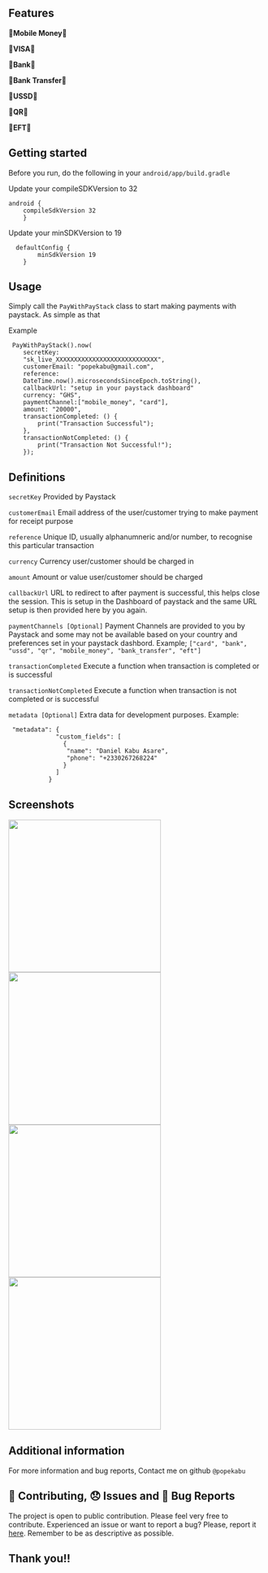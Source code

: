 ## Features

🎉**Mobile Money**🎉

🎉**VISA**🎉

🎉**Bank**🎉

🎉**Bank Transfer**🎉

🎉**USSD**🎉

🎉**QR**🎉

🎉**EFT**🎉

## Getting started

Before you run, do the following in your `android/app/build.gradle`

Update your compileSDKVersion to 32

```
android {
    compileSdkVersion 32
    }
```

Update your minSDKVersion to 19

```
  defaultConfig {
        minSdkVersion 19
    }
```

## Usage

Simply call the `PayWithPayStack` class to start making payments with paystack. As simple as that

Example

```
 PayWithPayStack().now(
    secretKey:
    "sk_live_XXXXXXXXXXXXXXXXXXXXXXXXXXXX",
    customerEmail: "popekabu@gmail.com",
    reference:
    DateTime.now().microsecondsSinceEpoch.toString(),
    callbackUrl: "setup in your paystack dashboard"
    currency: "GHS",
    paymentChannel:["mobile_money", "card"],
    amount: "20000",
    transactionCompleted: () {
        print("Transaction Successful");
    },
    transactionNotCompleted: () {
        print("Transaction Not Successful!");
    });
```

## Definitions
`secretKey`
Provided by Paystack

`customerEmail`
Email address of the user/customer trying to make payment for receipt purpose

`reference`
Unique ID, usually alphanumneric and/or number, to recognise this particular transaction

`currency`
Currency user/customer should be charged in

`amount`
Amount or value user/customer should be charged

`callbackUrl`
URL to redirect to after payment is successful, this helps close the session. This is setup in the Dashboard of paystack and the same URL setup is then provided here by you again.

`paymentChannels [Optional]`
Payment Channels are provided to you by Paystack and some may not be available based on your country and preferences set in your paystack dashbord. Example; `["card", "bank", "ussd", "qr", "mobile_money", "bank_transfer", "eft"]`

`transactionCompleted`
Execute a function when transaction is completed or is successful

`transactionNotCompleted`
Execute a function when transaction is not completed or is successful

`metadata [Optional]`
Extra data for development purposes. Example:

```
 "metadata": {
             "custom_fields": [
               {
                "name": "Daniel Kabu Asare",
                "phone": "+2330267268224"
               }
             ]
           }
```

## Screenshots

<img src="https://user-images.githubusercontent.com/26738997/192014501-035de07d-1130-49b6-895c-32c3182676cf.png" width= 300/> <img src="https://user-images.githubusercontent.com/26738997/192014543-82674864-2851-4b2b-9f92-be73aa370702.png" width= 300/>
<img src="https://user-images.githubusercontent.com/26738997/192014596-0396ee68-febf-4bf9-8d74-30253c9c94fe.png" width= 300/> <img src="https://user-images.githubusercontent.com/26738997/192014634-a74376f8-7e96-4842-a133-58196f146b61.png" width= 300/>

## Additional information

For more information and bug reports, Contact me on github `@popekabu`

## 📝 Contributing, 😞 Issues and 🐛 Bug Reports

The project is open to public contribution. Please feel very free to contribute. Experienced an issue or want to report a bug? Please, report it <a href="https://github.com/popekabu/pay_with_paystack/issues">here</a>. Remember to be as descriptive as possible.

## Thank you!!
